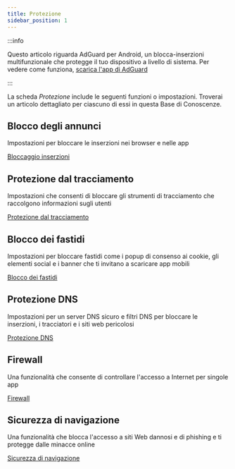 ```yaml
---
title: Protezione
sidebar_position: 1
---
```


:::info

Questo articolo riguarda AdGuard per Android, un blocca-inserzioni multifunzionale che protegge il tuo dispositivo a livello di sistema. Per vedere come funziona, [scarica l'app di AdGuard](https://agrd.io/download-kb-adblock)

:::

La scheda _Protezione_ include le seguenti funzioni o impostazioni. Troverai un articolo dettagliato per ciascuno di essi in questa Base di Conoscenze.

## Blocco degli annunci

Impostazioni per bloccare le inserzioni nei browser e nelle app

[Bloccaggio inserzioni](/adguard-for-android/features/protection/ad-blocking.md)

## Protezione dal tracciamento

Impostazioni che consenti di bloccare gli strumenti di tracciamento che raccolgono informazioni sugli utenti

[Protezione dal tracciamento](/adguard-for-android/features/protection/tracking-protection.md)

## Blocco dei fastidi

Impostazioni per bloccare fastidi come i popup di consenso ai cookie, gli elementi social e i banner che ti invitano a scaricare app mobili

[Blocco dei fastidi](/adguard-for-android/features/protection/annoyance-blocking.md)

## Protezione DNS

Impostazioni per un server DNS sicuro e filtri DNS per bloccare le inserzioni, i tracciatori e i siti web pericolosi

[Protezione DNS](/adguard-for-android/features/protection/dns-protection.md)

## Firewall

Una funzionalità che consente di controllare l'accesso a Internet per singole app

[Firewall](/adguard-for-android/features/protection/firewall/firewall.md)

## Sicurezza di navigazione

Una funzionalità che blocca l'accesso a siti Web dannosi e di phishing e ti protegge dalle minacce online

[Sicurezza di navigazione](/adguard-for-android/features/protection/browsing-security.md)
